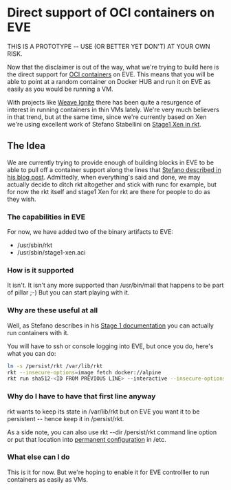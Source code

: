 # Direct support of OCI containers on EVE

THIS IS A PROTOTYPE -- USE (OR BETTER YET DON'T) AT YOUR OWN RISK.

Now that the disclaimer is out of the way, what we're trying to build here is the direct support for [OCI containers](https://www.opencontainers.org/) on EVE. This means that you will be able to point at a random container on Docker HUB and run it on EVE as easily as you would be running a VM.

With projects like [Weave Ignite](https://github.com/weaveworks/ignite) there has been quite a resurgence of interest in running containers in thin VMs lately. We're very much believers in that trend, but at the same time, since we're currently based on Xen we're using excellent work of Stefano Stabellini
on [Stage1 Xen in rkt](https://github.com/rkt/stage1-xen).

## The Idea

We are currently trying to provide enough of building blocks in EVE to be able to pull off a container support along the lines that [Stefano described in his blog post](https://www.linux.com/blog/xen-project/2017/6/cloud-native-apps-and-security-case-coreos-rkt-and-xen). Admittedly, when everything's said and done, we may actually decide to ditch rkt altogether and stick with runc for example, but for now the rkt itself and stage1 Xen for rkt are there for people to do as they wish.

### The capabilities in EVE

For now, we have added two of the binary artifacts to EVE:

* /usr/sbin/rkt
* /usr/sbin/stage1-xen.aci


### How is it supported

It isn't. It isn't any more supported than /usr/bin/mail that happens to be part of pillar ;-) But you can start playing with it.

### Why are these useful at all

Well, as Stefano describes in his [Stage 1 documentation](https://github.com/rkt/stage1-xen/blob/master/build/fedora/RUNNING_STAGE1_XEN.md#running-stage1-xen) you can actually run containers with it.

You will have to ssh or console logging into EVE, but once you do, here's what you can do:

```bash
ln -s /persist/rkt /var/lib/rkt
rkt --insecure-options=image fetch docker://alpine
rkt run sha512-<ID FROM PREVIOUS LINE> --interactive --insecure-options=image --stage1-path=/usr/sbin/stage1-xen.aci
```

### Why do I have to have that first line anyway

rkt wants to keep its state in /var/lib/rkt but on EVE you want it to be persistent -- hence keep it in /persist/rkt.

As a side note, you can also use rkt --dir /persist/rkt command line option or put that location into [permanent configuration](https://coreos.com/rkt/docs/latest/configuration.html) in /etc.

### What else can I do

This is it for now. But we're hoping to enable it for EVE controlller to run containers as easily as VMs.
